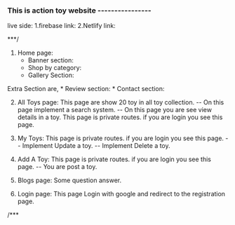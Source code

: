 ### This is action toy website ----------------

live side:
    1.firebase link:
    2.Netlify link:

***/

1. Home page:
    * Banner section: 
    * Shop by category:
    * Gallery Section:
    
Extra Section are,
    * Review section:
    * Contact section:

2. All Toys page: This page are show 20 toy in all toy collection.
    -- On this page implement a search system.
    -- On this page you are see view details in a toy. This page is private routes. if you are login you see this page.

3. My Toys: This page is private routes. if you are login you see this page.
    -- Implement Update a toy.
    -- Implement Delete a toy.

4. Add A Toy: This page is private routes. if you are login you see this page.
    -- You are post a toy.

5. Blogs page: Some question answer.

6. Login page: This page Login with google and redirect to the registration page.

/***
